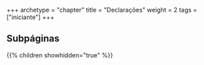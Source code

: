 +++
archetype = "chapter"
title = "Declarações"
weight = 2
tags = ["iniciante"]
+++

## Subpáginas

{{% children showhidden="true" %}}

